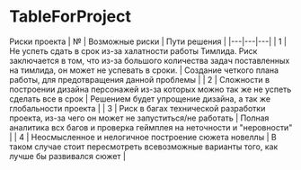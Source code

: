 # TableForProject
Риски проекта
| №  | Возможные риски  | Пути решения  |
|---|---|---|
| 1  | Не успеть сдать в срок из-за халатности работы Тимлида. Риск заключается в том, что из-за большого количества задач поставленных на тимлида, он может не успевать в сроки.  | Создание четкого плана работы, для предотвращения данной проблемы  |
| 2  | Сложности в построении дизайна персонажей из-за которых можно так же не успеть сделать все в срок  | Решением будет упрощение дизайна, а так же глобальности проекта  |
| 3  | Риск в багах технической разработки проекта, из-за чего он может не запуститься/не работать | Полная аналитика всх багов и проверка геймплея на неточности и "неровности"  |
| 4 | Неосмысленное и нелогичное построение сюжета новеллы | В таком случае стоит пересмотреть всевозможные варианты того, как лучше бы развивался сюжет |
